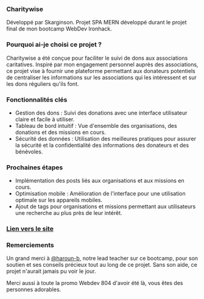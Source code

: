 ### Charitywise

Développé par Skarginson.
Projet SPA MERN développé durant le projet final de mon bootcamp WebDev Ironhack. 

### Pourquoi ai-je choisi ce projet ?

Charitywise a été conçue pour faciliter le suivi de dons aux associations caritatives. Inspiré par mon engagement personnel auprès des associations, ce projet vise à fournir une plateforme permettant aux donateurs potentiels de centraliser les informations sur les associations qui les intéressent et sur les dons réguliers qu'ils font. 

### Fonctionnalités clés

- Gestion des dons : Suivi des donations avec une interface utilisateur claire et facile à utiliser.
- Tableau de bord intuitif : Vue d'ensemble des organisations, des donations et des missions en cours.
- Sécurité des données : Utilisation des meilleures pratiques pour assurer la sécurité et la confidentialité des informations des donateurs et des bénévoles.

### Prochaines étapes

- Implémentation des posts liés aux organisations et aux missions en cours.
- Optimisation mobile : Amélioration de l'interface pour une utilisation optimale sur les appareils mobiles.
- Ajout de tags pour organisations et missions permettant aux utilisateurs une recherche au plus près de leur intérêt.


### [Lien vers le site](https://charitywise.netlify.app/)


### Remerciements

Un grand merci à [@haroun-b](https://github.com/haroun-b), notre lead teacher sur ce bootcamp, pour son soutien et ses conseils précieux tout au long de ce projet. Sans son aide, ce projet n'aurait jamais pu voir le jour.

Merci aussi à toute la promo Webdev 804 d'avoir été là, vous êtes des personnes adorables. 
